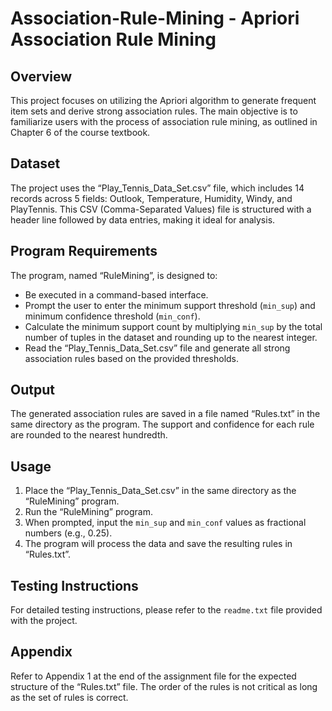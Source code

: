 # Association-Rule-Mining - Apriori Association Rule Mining

## Overview
This project focuses on utilizing the Apriori algorithm to generate frequent item sets and derive strong association rules. The main objective is to familiarize users with the process of association rule mining, as outlined in Chapter 6 of the course textbook.

## Dataset
The project uses the “Play_Tennis_Data_Set.csv” file, which includes 14 records across 5 fields: Outlook, Temperature, Humidity, Windy, and PlayTennis. This CSV (Comma-Separated Values) file is structured with a header line followed by data entries, making it ideal for analysis.

## Program Requirements
The program, named “RuleMining”, is designed to:

- Be executed in a command-based interface.
- Prompt the user to enter the minimum support threshold (`min_sup`) and minimum confidence threshold (`min_conf`).
- Calculate the minimum support count by multiplying `min_sup` by the total number of tuples in the dataset and rounding up to the nearest integer.
- Read the “Play_Tennis_Data_Set.csv” file and generate all strong association rules based on the provided thresholds.

## Output
The generated association rules are saved in a file named “Rules.txt” in the same directory as the program. The support and confidence for each rule are rounded to the nearest hundredth.

## Usage
1. Place the “Play_Tennis_Data_Set.csv” in the same directory as the “RuleMining” program.
2. Run the “RuleMining” program.
3. When prompted, input the `min_sup` and `min_conf` values as fractional numbers (e.g., 0.25).
4. The program will process the data and save the resulting rules in “Rules.txt”.

## Testing Instructions
For detailed testing instructions, please refer to the `readme.txt` file provided with the project.

## Appendix
Refer to Appendix 1 at the end of the assignment file for the expected structure of the “Rules.txt” file. The order of the rules is not critical as long as the set of rules is correct.


